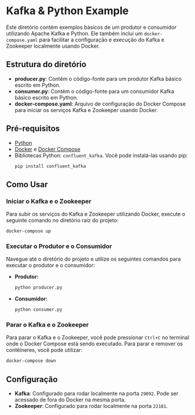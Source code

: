 # Kafka & Python Example

Este diretório contém exemplos básicos de um produtor e consumidor utilizando Apache Kafka e Python. Ele também inclui um `docker-compose.yaml` para facilitar a configuração e execução do Kafka e Zookeeper localmente usando Docker.

## Estrutura do diretório

- **producer.py**: Contém o código-fonte para um produtor Kafka básico escrito em Python.
- **consumer.py**: Contém o código-fonte para um consumidor Kafka básico escrito em Python.
- **docker-compose.yaml**: Arquivo de configuração do Docker Compose para iniciar os serviços Kafka e Zookeeper usando Docker.

## Pré-requisitos

- [Python](https://www.python.org/downloads/)
- [Docker](https://docs.docker.com/get-docker/) e [Docker Compose](https://docs.docker.com/compose/install/)
- Bibliotecas Python: `confluent_kafka`. Você pode instalá-las usando pip:
  ```sh
  pip install confluent_kafka
  ```

## Como Usar

### Iniciar o Kafka e o Zookeeper

Para subir os serviços do Kafka e Zookeeper utilizando Docker, execute o seguinte comando no diretório raiz do projeto:

```sh
docker-compose up
```

### Executar o Produtor e o Consumidor

Navegue até o diretório do projeto e utilize os seguintes comandos para executar o produtor e o consumidor:

- **Produtor:**
  ```sh
  python producer.py
  ```
  
- **Consumidor:**
  ```sh
  python consumer.py
  ```
  
### Parar o Kafka e o Zookeeper

Para parar o Kafka e o Zookeeper, você pode pressionar `Ctrl+C` no terminal onde o Docker Compose está sendo executado. Para parar e remover os contêineres, você pode utilizar:

```sh
docker-compose down
```

## Configuração

- **Kafka**: Configurado para rodar localmente na porta `29092`. Pode ser acessado de fora do Docker na mesma porta.
- **Zookeeper**: Configurado para rodar localmente na porta `22181`.

